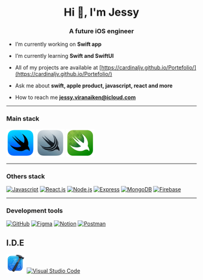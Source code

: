 <h1 align="center">Hi 👋, I'm Jessy</h1>
<h3 align="center">A future iOS engineer</h3>

- I’m currently working on **Swift app**

- I’m currently learning **Swift and SwiftUI**

- All of my projects are available at [https://cardinaljv.github.io/Portefolio/](https://cardinaljv.github.io/Portefolio/)

- Ask me about **swift, apple product, javascript, react and more**

- How to reach me **jessy.viranaiken@icloud.com**

----

### Main stack

<a href="https://developer.apple.com/xcode/swiftui/"> 
  <img src="https://raw.githubusercontent.com/CardinalJV/CardinalJV/main/assets/logo-swift/swiftui-96x96_2x.png" alt="SwiftUI" title="SwiftUI" width="75" height="75"/></a>
<a href="https://developer.apple.com/xcode/swiftdata/">
  <img src="https://raw.githubusercontent.com/CardinalJV/CardinalJV/main/assets/logo-swift/swiftdata-96x96_2x.png" alt="SwiftData" title="SwiftData" width="75" height="75"/></a>
<a href="https://developer.apple.com/xcode/swift-testing/">
  <img src="https://raw.githubusercontent.com/CardinalJV/CardinalJV/main/assets/logo-swift/swift-testing-96x96_2x.png" alt="Swift Testing" title="Swift Testing" width="75" height="75"/></a>

----

### Others stack

<a href="https://developer.mozilla.org/fr/docs/Web/JavaScript">
  <img src="https://skillicons.dev/icons?i=js" alt="Javascript" title="Javascript" width="50" height="50"/></a> 
<a href="https://fr.react.dev">
  <img src="https://skillicons.dev/icons?i=react" alt="React.js" title="React.js" width="50" height="50"/></a> 
<a href="https://nodejs.org/fr">
  <img src="https://skillicons.dev/icons?i=nodejs" alt="Node.js" title="Node.js" width="50" height="50"/></a>
<a href="https://expressjs.com">
  <img src="https://skillicons.dev/icons?i=express" alt="Express" title="Express" width="50" height="50"/></a> 
<a href="https://www.mongodb.com/fr-fr">
  <img src="https://skillicons.dev/icons?i=mongodb" alt="MongoDB" title="MongoDB" width="50" height="50"/></a> 
<a href="https://firebase.google.com">
  <img src="https://skillicons.dev/icons?i=firebase" alt="Firebase" title="Firebase" width="50" height="50"/></a>

----

### Development tools

<a href="https://github.com">
  <img src="https://skillicons.dev/icons?i=github" alt="GitHub" title="GitHub" width="50" height="50"/></a>
<a href="https://www.figma.com/fr-fr/">
  <img src="https://skillicons.dev/icons?i=figma" alt="Figma" title="Figma" width="50" height="50"/></a>
<a href="https://www.notion.so/fr-fr">
  <img src="https://skillicons.dev/icons?i=notion" alt="Notion" title="Notion" width="50" height="50"/></a> 
<a href="https://www.postman.com">
  <img src="https://skillicons.dev/icons?i=postman" alt="Postman" title="Postman" width="50" height="50"/>
</a>

## I.D.E

<a href="https://developer.apple.com/xcode/"> 
  <img src="https://raw.githubusercontent.com/CardinalJV/CardinalJV/main/assets/logo-swift/xcode-12-96x96_2x.png" alt="SwiftUI" title="Xcode" width="50" height="50"/></a>
<a href="https://code.visualstudio.com">
  <img src="https://skillicons.dev/icons?i=vscode" alt="Visual Studio Code" title="Visual Studio Code" width="50" height="50"/></a>


